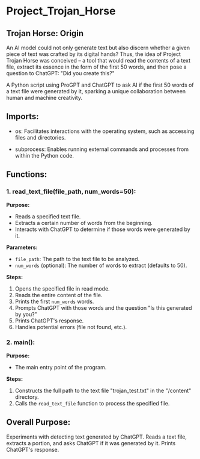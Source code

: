 # Project_Trojan_Horse

## Trojan Horse:  Origin
An AI model could not only generate text but also discern whether a given piece of text was crafted by its digital hands? Thus, the idea of Project Trojan Horse was conceived – a tool that would read the contents of a text file, extract its essence in the form of the first 50 words, and then pose a question to ChatGPT: "Did you create this?"

A Python script using ProGPT and ChatGPT to ask AI if the first 50 words of a text file were generated by it, sparking a unique collaboration between human and machine creativity.

## Imports:

- os: Facilitates interactions with the operating system, such as accessing files and directories.

- subprocess: Enables running external commands and processes from within the Python code.
## Functions:

### 1. read_text_file(file_path, num_words=50):

**Purpose:**
- Reads a specified text file.
- Extracts a certain number of words from the beginning.
- Interacts with ChatGPT to determine if those words were generated by it.

**Parameters:**
- `file_path`: The path to the text file to be analyzed.
- `num_words` (optional): The number of words to extract (defaults to 50).

**Steps:**
1. Opens the specified file in read mode.
2. Reads the entire content of the file.
3. Prints the first `num_words` words.
4. Prompts ChatGPT with those words and the question "Is this generated by you?"
5. Prints ChatGPT's response.
6. Handles potential errors (file not found, etc.).

### 2. main():

**Purpose:** 
- The main entry point of the program.

**Steps:**
1. Constructs the full path to the text file "trojan_test.txt" in the "/content" directory.
2. Calls the `read_text_file` function to process the specified file.

## Overall Purpose:

Experiments with detecting text generated by ChatGPT.
Reads a text file, extracts a portion, and asks ChatGPT if it was generated by it.
Prints ChatGPT's response.
